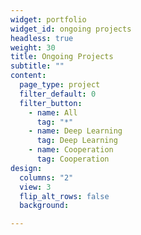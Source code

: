 ```yaml
---
widget: portfolio
widget_id: ongoing projects
headless: true
weight: 30
title: Ongoing Projects
subtitle: ""
content:
  page_type: project
  filter_default: 0
  filter_button:
    - name: All
      tag: "*"
    - name: Deep Learning
      tag: Deep Learning
    - name: Cooperation
      tag: Cooperation
design:
  columns: "2"
  view: 3
  flip_alt_rows: false
  background:

---
```

